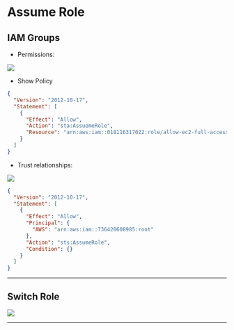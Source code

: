 # Assume Role

## IAM Groups
* Permissions:

[<img src="https://i.imgur.com/a7KxjIf.png">](https://i.imgur.com/a7KxjIf.png)

* Show Policy
````json
{
  "Version": "2012-10-17",
  "Statement": [
    {
      "Effect": "Allow",
      "Action": "sta:AssuemeRole",
      "Resource": "arn:aws:iam::018116317022:role/allow-ec2-full-access"
    }
  ]
}
````

* Trust relationships:

[<img src="https://i.imgur.com/kRL2hXf.png">](https://i.imgur.com/kRL2hXf.png)

````json
{
  "Version": "2012-10-17",
  "Statement": [
    {
      "Effect": "Allow",
      "Principal": {
        "AWS": "arn:aws:iam::736420608985:root"
      },
      "Action": "sts:AssumeRole",
      "Condition": {}
    }
  ]
}
````

---


## Switch Role
[<img src="https://i.imgur.com/1daQz4K.png">](https://i.imgur.com/1daQz4K.png)

---

